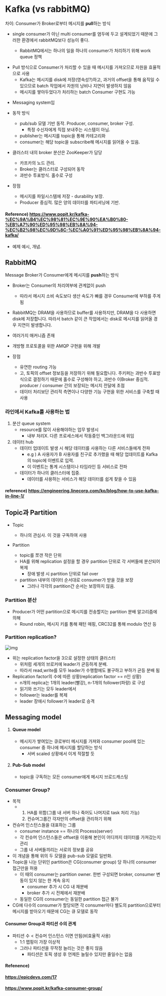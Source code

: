 # Kafka (vs rabbitMQ)

차이: Consumer가 Broker로부터 메시지를 **pull**하는 방식

* single consumer가 아닌 multi consumer를 염두에 두고 설계되었기 때문에 그러한 환경에서 rabbitMQ보다 성능이 좋다.

  * RabbitMQ에서는 하나의 일을 하나의 consumer가 처리하기 위해 work queue 정책

  

- Pull 방식으로 Consumer가 처리할 수 있을 때 메시지를 가져오므로 자원을 효율적으로 사용
  - Kafka는 메시지를 disk에 저장(영속성?)하고, 과거의 offset을 통해 움직일 수 있으므로 batch 작업에서 자원의 낭비나 지연이 발생하지 않음
  - 메시지를 쌓아두었다가 처리하는 batch Consumer 구현도 가능



* Messaging system임



* 동작 방식 
  * pub/sub 모델 기반 동작. Producer, consumer, broker 구성.
    * 특정 수신자에게 직접 보내주는 시스템이 아님.
  * publisher는 메시지를 topic을 통해 카테고리화
  * consumer는 해당 topic을 subscribe해 메시지를 읽어올 수 있음.



* 클러스터 내의 broker 분산은 ZooKeeper가 담당
  * 카프카의 노드 관리.
  * Broker는 클러스터로 구성되어 동작
  * 과반수 투표방식. 홀수로 구성



* 장점
  * 메시지를 파일시스템에 저장 - durability 보장.
  * Producer 중심적. 많은 양의 데이터를 파티셔닝에 기반.



#### Reference) https://www.popit.kr/kafka-%EC%9A%B4%EC%98%81%EC%9E%90%EA%B0%80-%EB%A7%90%ED%95%98%EB%8A%94-%EC%B2%98%EC%9D%8C-%EC%A0%91%ED%95%98%EB%8A%94-kafka/

- 예제 예시, 개념.

  

## RabbitMQ

Message Broker가 Consumer에게 메시지를 **push**하는 방식

* Broker는 Consumer의 처리여부에 관계없이 push
  * 따라서 메시지 소비 속도보다 생산 속도가 빠를 경우 Consumer에 부하를 주게 됨



* RabbitMQ는 DRAM을 사용하므로 buffer를 사용하지만, DRAM을 다 사용하면 disk에 저장합니다. 따라서 batch 같이 큰 작업에서는 disk로 메시지를 읽어올 경우 지연이 발생합니다.



* 여러가지 매커니즘 존재



* 개방형 프로토콜을 위한 AMQP 구현을 위해 개발



* 장점
  * 유연한 routing 가능
  * 고,  토픽의 offset 정보등을 저장하기 위해 필요합니다. 주키퍼는 과반수 투표방식으로 결정하기 때문에 홀수로 구성해야 하고, 과반수 이Broker 중심적. producer / consumer 간의 보장되는 메시지 전달에 초점
  * 데이터 처리보단 관리적 측면이나 다양한 기능 구현을 위한 서비스를 구축할 때 사용



### 라인에서 Kafka를 사용하는 법

1. 분산 queue system
   * resource를 많이 사용해야하는 업무 발생시
     * 내부 처리X. 다른 프로세스에서 작동중인 백그라운드에 위임
2. 데이터 hub
   * 데이터 업데이트 발생 시 해당 데이터를 사용하는 다른 서비스들에게 전파
     * e.g ) A 사용자가 B 사용자를 친구로 추가했을 때 해당 업데이트를 Kafka의 topic에 이벤트로 입력.
     * 이 이벤트는 통계 시스템이나 타임라인 등 서비스로 전파
   * 데이터가 하나의 클러스터에 집중.
     * 데이터를 사용하는 서비스가 해당 데이터를 쉽게 찾을 수 있음

#### reference) https://engineering.linecorp.com/ko/blog/how-to-use-kafka-in-line-1/



## Topic과 Partition

* Topic
  * 하나의 관심사. 이 것을 구독하여 사용

* Partition
  * topic를 쪼갠 작은 단위
  * HA를 위해 replication 설정을 할 경우 partition 단위로 각 서버들에 분산되어 복제
    * 장애 발생 시 partition 단위로 fail over
  * partition 내부의 데이터 순서대로 consumer가 받을 것을 보장
    * 그러나 각각의 partition간 순서는 보장하지 않음.



### Partition 분산

* Producer가 어떤 partition으로 메시지를 전송할지는 partition 분배 알고리즘에 의해
  * Round robin, 메시지 키를 통해 패턴 매핑, CRC32를 통해 modulo 연산 등



### Partition replication?

![img](https://t1.daumcdn.net/cfile/tistory/2655FB425509181D07)

* 위는 replication factor을 3으로 설정한 상태의 클러스터 
  * 위처럼 세개의 브로커에 leader가 균등하게 분배.
  * 따라서 read,write를 모두 leader가 수행함에도 불구하고 부하가 균등 분배 됨
* Replication factor의 수에 따른 상황(replication factor == n인 상황)
  * n개의 replica는 1개의 leader(빨강), n-1개의 follower(파랑) 로 구성
  * 읽기와 쓰기는 모두 leader에서
  * follower는 leader를 복제
  * leader 장애시 follower가 leader로 승격



## Messaging model

1. #### Queue model

   * 메시지가 쌓여있는 큐로부터 메시지를 가져와 consumer pool에 있는 consumer 중 하나에 메시지를 할당하는 방식
     * 서버 scaled 상황에서 이게 적절할 듯

2. #### Pub-Sub model

   * topic을 구독하는 모든 consumer에게 메시지 브로드캐스팅



### Consumer Group?

* 목적
  * 1. HA를 위함(그룹 내 서버 하나 죽어도 나머지로 task 처리 가능)
    2. 컨슈머그룹간 각자만의 offset을 관리하기 위해 
* 컨슈머 인스턴스들을 대표하는 그룹
  * consumer instance == 하나의 Process(server)
  * 각 컨슈머 인스턴스들은 offset을 이용해 본인이 어디까지 데이터를 가져갔는지 관리
  * 그룹 내 서버들끼리는 서로의 정보를 공유
* 이 개념을 통해 위의 두 모델을 pub-sub 모델로 일반화.
* Topic을 나눈 단위인 partition은 CG(consumer group) 당 하나의 consumer 접근만을 허용
  * 이 때의 consumer는 partition owner. 한번 구성되면 broker, consumer 변동이 있지 않는 한 계속 유지
    * consumer 추가 시 CG 내 재분배
    * broker 추가 시 전체에서 재분배
  * 동일한 CG의 consumer는 동일한 partition 접근 불가
* CG에 다수의 consumer가 할당되면 각 consumer마다 별도의 partition으로부터 메시지를 받아오기 때문에 CG는 큐 모델로 동작



#### Consumer  Group과 파티션 수의 관계

* 파티션 수 < 컨슈머 인스턴스 이면 안됨(비효율적 사용)
  * 1:1 맵핑이 가장 이상적
  * 그러나 파티션을 무작정 늘리는 것은 좋지 않음
    * 파티션은 토픽 생성 후 언제든 늘릴수 있지만 줄일수는 없음



#### Refenence) 

#### https://epicdevs.com/17

#### https://www.popit.kr/kafka-consumer-group/